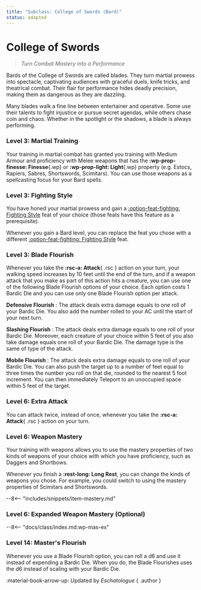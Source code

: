 ```yaml
---
title: "Subclass: College of Swords (Bard)"
status: adapted
---
```


<p style="display:none">
Turn Combat Mastery into a Performance.
</p>

# College of Swords

> *Turn Combat Mastery into a Performance*

Bards of the College of Swords are called blades. They turn martial prowess into spectacle, captivating audiences with graceful duels, knife tricks, and theatrical combat. Their flair for performance hides deadly precision, making them as dangerous as they are dazzling.

Many blades walk a fine line between entertainer and operative. Some use their talents to fight injustice or pursue secret agendas, while others chase coin and chaos. Whether in the spotlight or the shadows, a blade is always performing.

### Level 3: Martial Training

Your training in martial combat has granted you training with Medium Armour and proficiency with Melee weapons that has the **:wp-prop-finesse: Finesse**{.wp} or **:wp-prop-light: Light**{.wp} property (e.g. Estocs, Rapiers, Sabres, Shortswords, Scimitars). You can use those weapons as a spellcasting focus for your Bard spells.

### Level 3: Fighting Style

You have honed your martial prowess and gain a [:option-feat-fighting: Fighting Style] feat of your choice (those feats have this feature as a prerequisite).

Whenever you gain a Bard level, you can replace the feat you chose with a different [:option-feat-fighting: Fighting Style] feat.

[:option-feat-fighting: Fighting Style]: ../../option/feat/feat-fighting-style/index.md

### Level 3: Blade Flourish

Whenever you take the **:rsc-a: Attack**{ .rsc } action on your turn, your walking speed increases by 10 feet until the end of the turn, and if a weapon attack that you make as part of this action hits a creature, you can use one of the following Blade Flourish options of your choice. Each option costs 1 Bardic Die and you can use only one Blade Flourish option per attack.

**Defensive Flourish**
:   The attack deals extra damage equals to one roll of your Bardic Die. You also add the number rolled to your AC until the start of your next turn.

**Slashing Flourish**
:   The attack deals extra damage equals to one roll of your Bardic Die. Moreover, each creature of your choice within 5 feet of you also take damage equals one roll of your Bardic Die. The damage type is the same of type of the attack.

**Mobile Flourish**
:   The attack deals extra damage equals to one roll of your Bardic Die. You can also push the target up to a number of feet equal to three times the number you roll on that die, rounded to the nearest 5 foot increment. You can then immediately Teleport to an unoccupied space within 5 feet of the target.

### Level 6: Extra Attack

You can attack twice, instead of once, whenever you take the **:rsc-a: Attack**{ .rsc } action on your turn.

### Level 6: Weapon Mastery

Your training with weapons allows you to use the mastery properties of two kinds of weapons of your choice with which you have proficiency, such as Daggers and Shortbows.

Whenever you finish a **:rest-long: Long Rest**, you can change the kinds of weapons you chose. For example, you could switch to using the mastery properties of Scimitars and Shortswords.

--8<-- "includes/snippets/item-mastery.md"

### Level 6: Expanded Weapon Mastery (Optional)

--8<-- "docs/class/index.md:wp-mas-ex"

### Level 14: Master's Flourish

Whenever you use a Blade Flourish option, you can roll a d6 and use it instead of expending a Bardic Die. When you do, the Blade Flourishes uses the d6 instead of scaling with your Bardic Die.

:material-book-arrow-up: Updated by *Eschatologue* 
{ .author }